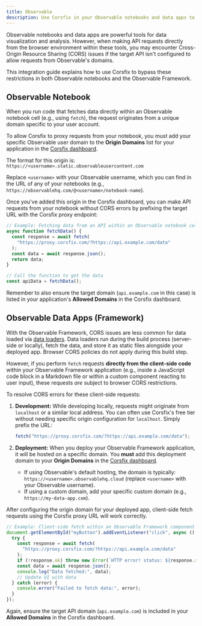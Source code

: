 ```yaml
---
title: Observable
description: Use Corsfix in your Observable notebooks and data apps to make API requests without CORS error.
---
```


Observable notebooks and data apps are powerful tools for data visualization and analysis. However, when making API requests directly from the browser environment within these tools, you may encounter Cross-Origin Resource Sharing (CORS) issues if the target API isn't configured to allow requests from Observable's domains.

This integration guide explains how to use Corsfix to bypass these restrictions in both Observable notebooks and the Observable Framework.

## Observable Notebook

When you run code that fetches data directly within an Observable notebook cell (e.g., using `fetch`), the request originates from a unique domain specific to your user account.

To allow Corsfix to proxy requests from your notebook, you must add your specific Observable user domain to the **Origin Domains** list for your application in the [Corsfix dashboard](/docs/dashboard/application/#adding-a-new-application).

The format for this origin is:
`https://<username>.static.observableusercontent.com`

Replace `<username>` with your Observable username, which you can find in the URL of any of your notebooks (e.g., `https://observablehq.com/@<username>/notebook-name`).

Once you've added this origin in the Corsfix dashboard, you can make API requests from your notebook without CORS errors by prefixing the target URL with the Corsfix proxy endpoint:

```javascript
// Example: Fetching data from an API within an Observable notebook cell
async function fetchData() {
  const response = await fetch(
    "https://proxy.corsfix.com/?https://api.example.com/data"
  );
  const data = await response.json();
  return data;
}

// Call the function to get the data
const apiData = fetchData();
```

Remember to also ensure the target domain (`api.example.com` in this case) is listed in your application's **Allowed Domains** in the Corsfix dashboard.

## Observable Data Apps (Framework)

With the Observable Framework, CORS issues are less common for data loaded via [data loaders](https://observablehq.com/framework/loaders). Data loaders run during the build process (server-side or locally), fetch the data, and store it as static files alongside your deployed app. Browser CORS policies do not apply during this build step.

However, if you perform `fetch` requests **directly from the client-side code** within your Observable Framework application (e.g., inside a JavaScript code block in a Markdown file or within a custom component reacting to user input), these requests _are_ subject to browser CORS restrictions.

To resolve CORS errors for these client-side requests:

1.  **Development:** While developing locally, requests might originate from `localhost` or a similar local address. You can often use Corsfix's free tier without needing specific origin configuration for `localhost`. Simply prefix the URL:

    ```javascript
    fetch("https://proxy.corsfix.com/?https://api.example.com/data");
    ```

2.  **Deployment:** When you deploy your Observable Framework application, it will be hosted on a specific domain. You **must** add this deployment domain to your **Origin Domains** in the [Corsfix dashboard](/docs/dashboard/application/#adding-a-new-application).
    - If using Observable's default hosting, the domain is typically:
      `https://<username>.observablehq.cloud` (replace `<username>` with your Observable username).
    - If using a custom domain, add your specific custom domain (e.g., `https://my-data-app.com`).

After configuring the origin domain for your deployed app, client-side fetch requests using the Corsfix proxy URL will work correctly.

```javascript
// Example: Client-side fetch within an Observable Framework component
document.getElementById("myButton").addEventListener("click", async () => {
  try {
    const response = await fetch(
      "https://proxy.corsfix.com/?https://api.example.com/data"
    );
    if (!response.ok) throw new Error(`HTTP error! status: ${response.status}`);
    const data = await response.json();
    console.log("Data fetched:", data);
    // Update UI with data
  } catch (error) {
    console.error("Failed to fetch data:", error);
  }
});
```

Again, ensure the target API domain (`api.example.com`) is included in your **Allowed Domains** in the Corsfix dashboard.
